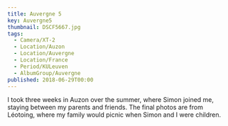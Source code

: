 ```yaml
---
title: Auvergne 5
key: Auvergne5
thumbnail: DSCF5667.jpg
tags:
  - Camera/XT-2
  - Location/Auzon
  - Location/Auvergne
  - Location/France
  - Period/KULeuven
  - AlbumGroup/Auvergne
published: 2018-06-29T00:00
---
```

I took three weeks in Auzon over the summer, where Simon joined me, staying between my parents and friends. The final photos are from Léotoing, where my family would picnic when Simon and I were children.
